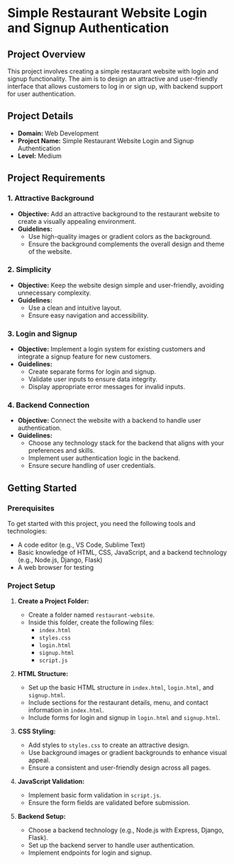 # Simple Restaurant Website Login and Signup Authentication

## Project Overview

This project involves creating a simple restaurant website with login and signup functionality. The aim is to design an attractive and user-friendly interface that allows customers to log in or sign up, with backend support for user authentication.

## Project Details

- **Domain:** Web Development
- **Project Name:** Simple Restaurant Website Login and Signup Authentication
- **Level:** Medium

## Project Requirements

### 1. Attractive Background

- **Objective:** Add an attractive background to the restaurant website to create a visually appealing environment.
- **Guidelines:**
  - Use high-quality images or gradient colors as the background.
  - Ensure the background complements the overall design and theme of the website.

### 2. Simplicity

- **Objective:** Keep the website design simple and user-friendly, avoiding unnecessary complexity.
- **Guidelines:**
  - Use a clean and intuitive layout.
  - Ensure easy navigation and accessibility.

### 3. Login and Signup

- **Objective:** Implement a login system for existing customers and integrate a signup feature for new customers.
- **Guidelines:**
  - Create separate forms for login and signup.
  - Validate user inputs to ensure data integrity.
  - Display appropriate error messages for invalid inputs.

### 4. Backend Connection

- **Objective:** Connect the website with a backend to handle user authentication.
- **Guidelines:**
  - Choose any technology stack for the backend that aligns with your preferences and skills.
  - Implement user authentication logic in the backend.
  - Ensure secure handling of user credentials.

## Getting Started

### Prerequisites

To get started with this project, you need the following tools and technologies:

- A code editor (e.g., VS Code, Sublime Text)
- Basic knowledge of HTML, CSS, JavaScript, and a backend technology (e.g., Node.js, Django, Flask)
- A web browser for testing

### Project Setup

1. **Create a Project Folder:**
   - Create a folder named `restaurant-website`.
   - Inside this folder, create the following files:
     - `index.html`
     - `styles.css`
     - `login.html`
     - `signup.html`
     - `script.js`

2. **HTML Structure:**
   - Set up the basic HTML structure in `index.html`, `login.html`, and `signup.html`.
   - Include sections for the restaurant details, menu, and contact information in `index.html`.
   - Include forms for login and signup in `login.html` and `signup.html`.

3. **CSS Styling:**
   - Add styles to `styles.css` to create an attractive design.
   - Use background images or gradient backgrounds to enhance visual appeal.
   - Ensure a consistent and user-friendly design across all pages.

4. **JavaScript Validation:**
   - Implement basic form validation in `script.js`.
   - Ensure the form fields are validated before submission.

5. **Backend Setup:**
   - Choose a backend technology (e.g., Node.js with Express, Django, Flask).
   - Set up the backend server to handle user authentication.
   - Implement endpoints for login and signup.
